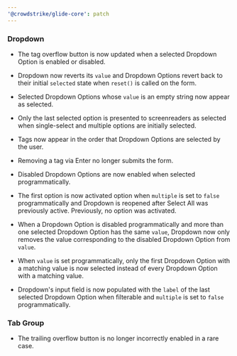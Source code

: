 ```yaml
---
'@crowdstrike/glide-core': patch
---
```


### Dropdown

- The tag overflow button is now updated when a selected Dropdown Option is enabled or disabled.
- Dropdown now reverts its `value` and Dropdown Options revert back to their initial `selected` state when `reset()` is called on the form.
- Selected Dropdown Options whose `value` is an empty string now appear as selected.
- Only the last selected option is presented to screenreaders as selected when single-select and multiple options are initially selected.
- Tags now appear in the order that Dropdown Options are selected by the user.
- Removing a tag via Enter no longer submits the form.
- Disabled Dropdown Options are now enabled when selected programmatically.

- The first option is now activated option when `multiple` is set to `false` programmatically and Dropdown is reopened after Select All was previously active. Previously, no option was activated.

- When a Dropdown Option is disabled programmatically and more than one selected Dropdown Option has the same `value`, Dropdown now only removes the value corresponding to the disabled Dropdown Option from `value`.

- When `value` is set programmatically, only the first Dropdown Option with a matching value is now selected instead of every Dropdown Option with a matching value.

- Dropdown's input field is now populated with the `label` of the last selected Dropdown Option when filterable and `multiple` is set to `false` programmatically.

### Tab Group

- The trailing overflow button is no longer incorrectly enabled in a rare case.
